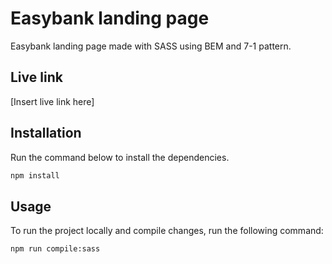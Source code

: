 # Easybank landing page

Easybank landing page made with SASS using BEM and 7-1 pattern.

## Live link

[Insert live link here]

## Installation

Run the command below to install the dependencies.

```bash
npm install
```

## Usage

To run the project locally and compile changes, run the following command:

```bash
npm run compile:sass
```